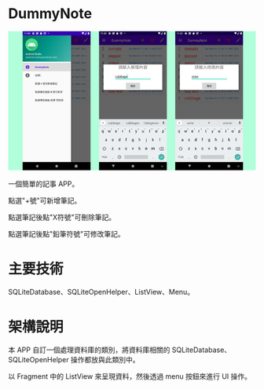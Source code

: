 # DummyNote

![image](https://github.com/Lucien-Hsu/DummyNote/blob/master/DummyNote.jpg?raw=true)

一個簡單的記事 APP。

點選"+號"可新增筆記。

點選筆記後點"X符號"可刪除筆記。

點選筆記後點"鉛筆符號"可修改筆記。
# 主要技術
SQLiteDatabase、SQLiteOpenHelper、ListView、Menu。

# 架構說明
本 APP 自訂一個處理資料庫的類別，將資料庫相關的 SQLiteDatabase、SQLiteOpenHelper 操作都放與此類別中。

以 Fragment 中的 ListView 來呈現資料，然後透過 menu 按鈕來進行 UI 操作。
